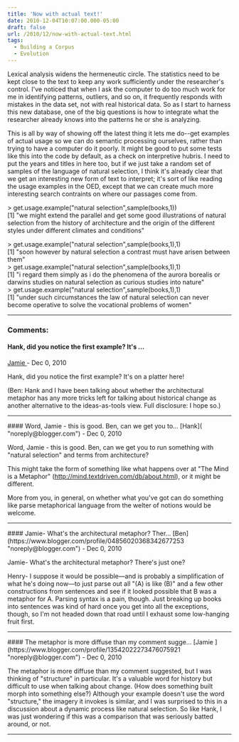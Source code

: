 ```yaml
---
title: 'Now with actual text!'
date: 2010-12-04T10:07:00.000-05:00
draft: false
url: /2010/12/now-with-actual-text.html
tags:
  - Building a Corpus
  - Evolution
---
```


Lexical analysis widens the hermeneutic circle. The statistics need to be kept close to the text to keep any work sufficiently under the researcher's control. I've noticed that when I ask the computer to do too much work for me in identifying patterns, outliers, and so on, it frequently responds with mistakes in the data set, not with real historical data. So as I start to harness this new database, one of the big questions is how to integrate what the researcher already knows into the patterns he or she is analyzing.

This is all by way of showing off the latest thing it lets me do--get examples of actual usage so we can do semantic processing ourselves, rather than trying to have a computer do it poorly. It might be good to put some tests like this into the code by default, as a check on interpretive hubris. I need to put the years and titles in here too, but if we just take a random set of samples of the language of natural selection, I think it's already clear that we get an interesting new form of text to interpret; it's sort of like reading the usage examples in the OED, except that we can create much more interesting search contraints on where our passages come from.

\> get.usage.example("natural selection",sample(books,1))  
\[1\] "we might extend the parallel and get some good illustrations of natural selection from the history of architecture and the origin of the different styles under different climates and conditions"

\> get.usage.example("natural selection",sample(books,1),1)  
\[1\] "soon however by natural selection a contrast must have arisen between them"  
\> get.usage.example("natural selection",sample(books,1),1)  
\[1\] "i regard them simply as i do the phenomena of the aurora borealis or darwins studies on natural selection as curious studies into nature"  
\> get.usage.example("natural selection",sample(books,1),1)  
\[1\] "under such circumstances the law of natural selection can never become operative to solve the vocational problems of women"

---

### Comments:

#### Hank, did you notice the first example? It's ...

[Jamie ](https://www.blogger.com/profile/13542022273476075921 'noreply@blogger.com') - <time datetime="2010-12-05T09:55:48.786-05:00">Dec 0, 2010</time>

Hank, did you notice the first example? It's on a platter here!

(Ben: Hank and I have been talking about whether the architectural metaphor has any more tricks left for talking about historical change as another alternative to the ideas-as-tools view. Full disclosure: I hope so.)

<hr />
#### Word, Jamie - this is good. Ben, can we get you to...
[Hank]( "noreply@blogger.com") - <time datetime="2010-12-05T10:29:43.860-05:00">Dec 0, 2010</time>

Word, Jamie - this is good. Ben, can we get you to run something with "natural selection" and terms from architecture?

This might take the form of something like what happens over at "The Mind is a Metaphor" (http://mind.textdriven.com/db/about.html), or it might be different.

More from you, in general, on whether what you've got can do something like parse metaphorical language from the welter of notions would be welcome.

<hr />
#### Jamie- What's the architectural metaphor? Ther...
[Ben](https://www.blogger.com/profile/04856020368342677253 "noreply@blogger.com") - <time datetime="2010-12-05T11:59:23.137-05:00">Dec 0, 2010</time>

Jamie- What's the architectural metaphor? There's just one?

Henry- I suppose it would be possible—and is probably a simplification of what he's doing now—to just parse out all "(A) is like (B)" and a few other constructions from sentences and see if it looked possible that B was a metaphor for A. Parsing syntax is a pain, though. Just breaking up books into sentences was kind of hard once you get into all the exceptions, though, so I'm not headed down that road until I exhaust some low-hanging fruit first.

<hr />
#### The metaphor is more diffuse than my comment sugge...
[Jamie ](https://www.blogger.com/profile/13542022273476075921 "noreply@blogger.com") - <time datetime="2010-12-05T19:53:17.249-05:00">Dec 0, 2010</time>

The metaphor is more diffuse than my comment suggested, but I was thinking of "structure" in particular. It's a valuable word for history but difficult to use when talking about change. (How does something built morph into something else?) Although your example doesn't use the word "structure," the imagery it invokes is similar, and I was surprised to this in a discussion about a dynamic process like natural selection. So like Hank, I was just wondering if this was a comparison that was seriously batted around, or not.

<hr />
